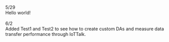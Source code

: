 5/29\
Hello world!\
\
6/2\
Added Test1 and Test2 to see how to create custom DAs and measure data transfer performance through IoTTalk.